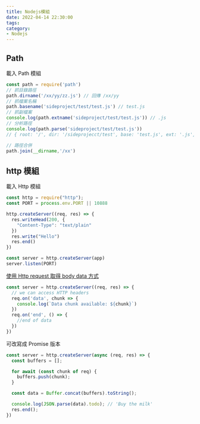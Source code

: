 ```yaml
---
title: Nodejs模組
date: 2022-04-14 22:30:00
tags:
category:
- Nodejs
---
```



## Path
載入 Path 模組
``` js
const path = require('path')
// 抓目錄路徑
path.dirname('/xx/yy/zz.js') // 回傳 /xx/yy
// 抓檔案名稱
path.basename('sideproject/test/test.js') // test.js
// 抓副檔案
console.log(path.extname('sideproject/test/test.js')) // .js
// 分析路徑
console.log(path.parse('sideproject/test/test.js'))
// { root: '/', dir: '/sideprojecct/test', base: 'test.js', ext: '.js', name: 'test' }

// 路徑合併
path.join(__dirname,'/xx')
```

## http 模組
載入 Http 模組

``` js
const http = require("http");
const PORT = process.env.PORT || 10888

http.createServer((req, res) => {
  res.writeHead(200, {
    "Content-Type": "text/plain"
  })
  res.write("Hello")
  res.end()
})

const server = http.createServer(app)
server.listen(PORT)
```

[使用 Http request 取得 body data 方式](https://nodejs.dev/learn/get-http-request-body-data-using-nodejs)

``` js
const server = http.createServer((req, res) => {
  // we can access HTTP headers
  req.on('data', chunk => {
    console.log(`Data chunk available: ${chunk}`)
  })
  req.on('end', () => {
    //end of data
  })
})
```
可改寫成 Promise 版本
``` js
const server = http.createServer(async (req, res) => {
  const buffers = [];

  for await (const chunk of req) {
    buffers.push(chunk);
  }

  const data = Buffer.concat(buffers).toString();

  console.log(JSON.parse(data).todo); // 'Buy the milk'
  res.end();
})
```